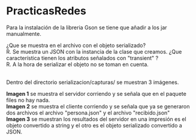 # PracticasRedes

Para la instalación de la libreria Gson se tiene que añadir a los jar manualmente.

¿Que se muestra en el archivo con el objeto serializado?
<br />R. Se muestra un JSON con la instancia de la clase que creamos.
¿Que característica tienen los atributos señalados con "transient" ?
<br />R. A la hora de serializar el objeto no se toman en cuenta.

<br />
 Dentro del directorio serializacion/capturas/ se muestran 3 imágenes.<br />
 
 <b>Imagen 1</b> se muestra el servidor corriendo y se señala que en el paquete files no hay nada.<br />
 <b>Imagen 2</b> se muestra el cliente corriendo y se señala que ya se generaron dos archivos el archivo "persona.json" y el archivo "recibido.json"<br />
 <b>Imagen 3</b> se muestran los resultados del servidor en una impresión es el objeto convertido a string y el otro es el objeto serializado convertido a JSON.<br />
